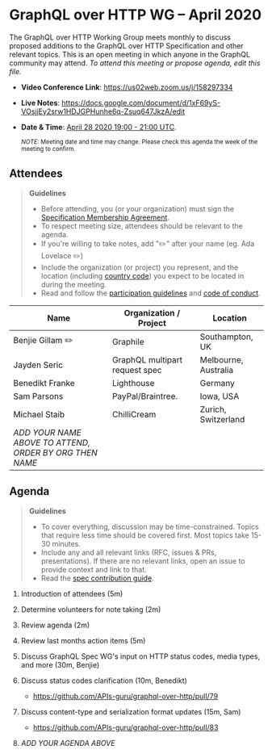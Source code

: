 # GraphQL over HTTP WG – April 2020

The GraphQL over HTTP Working Group meets monthly to discuss proposed additions
to the GraphQL over HTTP Specification and other relevant topics.
This is an open meeting in which anyone in the GraphQL community may attend.
*To attend this meeting or propose agenda, edit this file.*

- **Video Conference Link**: https://us02web.zoom.us/j/158297334
- **Live Notes**: https://docs.google.com/document/d/1xF69yS-VOsjjEy2srw1HDJGPHunhe6q-Zsuq647JkzA/edit
- **Date & Time**: [April 28 2020 19:00 - 21:00 UTC](https://www.timeanddate.com/worldclock/meetingdetails.html?year=2020&month=04&day=28&hour=19&min=0&sec=0&p1=224&p2=179&p3=136&p4=37&p5=239&p6=101&p7=152).

  <small>*NOTE:* Meeting date and time may change. Please check this agenda the week of the meeting to confirm.</small>

## Attendees

> **Guidelines**
> - Before attending, you (or your organization) must sign the [Specification Membership Agreement](https://github.com/graphql/foundation).
> - To respect meeting size, attendees should be relevant to the agenda.
> - If you're willing to take notes, add "✏️" after your name (eg. Ada Lovelace ✏️)
> - Include the organization (or project) you represent, and the location (including [country code](https://en.wikipedia.org/wiki/List_of_ISO_3166_country_codes#Current_ISO_3166_country_codes)) you expect to be located in during the meeting.
> - Read and follow the [participation guidelines](https://github.com/graphql/graphql-wg#participation-guidelines) and [code of conduct](https://github.com/graphql/foundation/blob/master/CODE-OF-CONDUCT.md).

| Name                     | Organization / Project         | Location
| ------------------------ | ------------------------------ | ---------
| Benjie Gillam ✏️          | Graphile                       | Southampton, UK
| Jayden Seric             | GraphQL multipart request spec | Melbourne, Australia
| Benedikt Franke          | Lighthouse                     | Germany
| Sam Parsons              | PayPal/Braintree.              | Iowa, USA
| Michael Staib            | ChilliCream                    | Zurich, Switzerland
| *ADD YOUR NAME ABOVE TO ATTEND, ORDER BY ORG THEN NAME*

## Agenda

> **Guidelines**
> - To cover everything, discussion may be time-constrained. Topics that require less time should be covered first. Most topics take 15-30 minutes.
> - Include any and all relevant links (RFC, issues & PRs, presentations). If there are no relevant links, open an issue to provide context and link to that.
> - Read the [spec contribution guide](https://github.com/graphql/graphql-spec/blob/master/CONTRIBUTING.md).

<!--

Example agenda item:

1. Discuss moving the subscriptions proposal to stage 2 (30m, Lee)
   - [Subscriptions RFC](link.to/the-relevant/pr-or-issue-or-doc)
   - [GraphQL.js PR](github.link/to/the/project/pr)
   - [Another Relevant Link](youre.getting/the-idea.now)

-->

1. Introduction of attendees (5m)
1. Determine volunteers for note taking (2m)
1. Review agenda (2m)
1. Review last months action items (5m)
1. Discuss GraphQL Spec WG's input on HTTP status codes, media types, and more (30m, Benjie)
1. Discuss status codes clarification (10m, Benedikt)
    - https://github.com/APIs-guru/graphql-over-http/pull/79
1. Discuss content-type and serialization format updates (15m, Sam)
    - https://github.com/APIs-guru/graphql-over-http/pull/83

1. *ADD YOUR AGENDA ABOVE*

